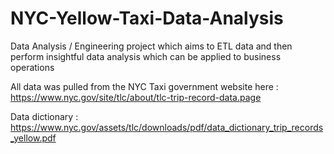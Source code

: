# NYC-Yellow-Taxi-Data-Analysis
Data Analysis / Engineering project which aims to ETL data and then perform insightful data analysis which can be applied to business operations


All data was pulled from the NYC Taxi government website here : https://www.nyc.gov/site/tlc/about/tlc-trip-record-data.page

Data dictionary : https://www.nyc.gov/assets/tlc/downloads/pdf/data_dictionary_trip_records_yellow.pdf
